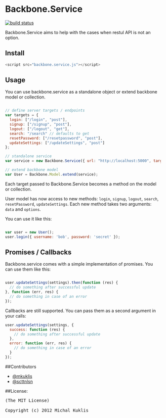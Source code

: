 Backbone.Service
================
[![build status](https://secure.travis-ci.org/mkuklis/backbone.service.png)](http://travis-ci.org/mkuklis/backbone.service)

Backbone.Service aims to help with the cases when restul API is not an option.

## Install

````javascript
<script src="backbone.service.js"></script>
````

## Usage

You can use backbone.service as a standalone object or extend backbone model or collection.

````javascript

// define server targets / endpoints
var targets = {
  login: ["/login", "post"],
  signup: ["/signup", "post"],
  logout: ["/logout", "get"],
  search: "/search" // defaults to get
  resetPassword: ["/resetpassword", "post"],
  updateSettings: ["/updateSettings", "post"]
};

// standalone service
var service = new Backbone.Service({ url: "http://localhost:5000", targets: targets });

// extend backbone model
var User = Backbone.Model.extend(service);

````

Each target passed to Backbone.Service becomes a method on the model or collection.

User model has now access to new methods: `login`, `signup`, `logout`, `search`, `resetPassword`, `updateSettings`.
Each new method takes two arguments: `data` and `options`.

You can use it like this:

````javascript

var user = new User();
user.login({ username: 'bob', password: 'secret' });

````

## Promises / Callbacks

Backbone.service comes with a simple implementation of promises. You can use them like this:

````javascript

user.updateSettings(settings).then(function (res) {
  // do something after successful update
}, function (err, res) {
  // do something in case of an error
});


````

Callbacks are still supported. You can pass them as a second argument in your calls:

````javascript
user.updateSettings(settings, {
  success: function (res) {
    // do something after successful update
  },
  error: function (err, res) {
    // do something in case of an error
  }
});

````

##Contributors

* [@mkuklis](http://github.com/mkuklis)
* [@scttnlsn](http://github.com/scttnlsn)

##License:
<pre>
(The MIT License)

Copyright (c) 2012 Michal Kuklis

</pre>
